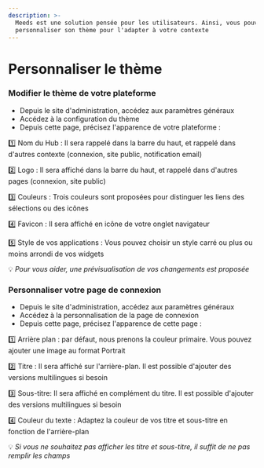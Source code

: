 ```yaml
---
description: >-
  Meeds est une solution pensée pour les utilisateurs. Ainsi, vous pouvez
  personnaliser son thème pour l'adapter à votre contexte
---
```


# Personnaliser le thème

### Modifier le thème de votre plateforme

* Depuis le site d'administration, accédez aux paramètres généraux
* Accédez à la configuration du thème&#x20;
* Depuis cette page, précisez l'apparence de votre plateforme  :&#x20;

:one: Nom du Hub : Il sera rappelé dans la barre du haut, et rappelé dans d'autres contexte (connexion, site public, notification email)

:two: Logo : Il sera affiché dans la barre du haut, et rappelé dans d'autres pages (connexion, site public)

:three: Couleurs : Trois couleurs sont proposées pour distinguer les liens des sélections ou des icônes

:four: Favicon : Il sera affiché en icône de votre onglet navigateur

5️⃣ Style de vos applications : Vous pouvez choisir un style carré ou plus ou moins arrondi de vos widgets

:bulb: _Pour vous aider, une prévisualisation de vos changements est proposée_

### Personnaliser votre page de connexion

* Depuis le site d'administration, accédez aux paramètres généraux
* Accédez à la personnalisation de la page de connexion
* Depuis cette page, précisez l'apparence de cette page :&#x20;

:one: Arrière plan : par défaut, nous prenons la couleur primaire. Vous pouvez ajouter une image au format Portrait

:two: Titre : Il sera affiché sur l'arrière-plan. Il est possible d'ajouter des versions multilingues si besoin

:three: Sous-titre: Il sera affiché en complément du titre. Il est possible d'ajouter des versions multilingues si besoin

:four: Couleur du texte : Adaptez la couleur de vos titre et sous-titre en fonction de l'arrière-plan

:bulb: _Si vous ne souhaitez pas afficher les titre et sous-titre, il suffit de ne pas remplir les champs_

